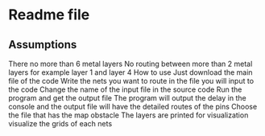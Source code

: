 # Readme file

## Assumptions
There no more than 6 metal layers
No routing between more than 2 metal layers for example layer 1 and layer 4
How to use
Just download the main file of the code 
Write the nets you want to route in the file you will input to the code
Change the name of the input file in the source code 
Run the program and get the output file
The program will output the delay in the console and the output file will have the detailed routes of the pins
Choose the file that has the map obstacle 
The layers are printed for visualization
visualize the grids of each nets
	
